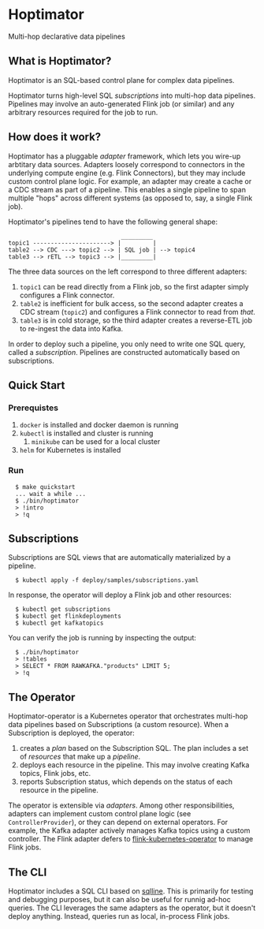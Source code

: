 # Hoptimator

Multi-hop declarative data pipelines

## What is Hoptimator?

Hoptimator is an SQL-based control plane for complex data pipelines.

Hoptimator turns high-level SQL _subscriptions_ into multi-hop data pipelines. Pipelines may involve an auto-generated Flink job (or similar) and any arbitrary resources required for the job to run. 

## How does it work?

Hoptimator has a pluggable _adapter_ framework, which lets you wire-up arbtitary data sources. Adapters loosely correspond to connectors in the underlying compute engine (e.g. Flink Connectors), but they may include custom control plane logic. For example, an adapter may create a cache or a CDC stream as part of a pipeline. This enables a single pipeline to span multiple "hops" across different systems (as opposed to, say, a single Flink job).

Hoptimator's pipelines tend to have the following general shape:

                                    _________
    topic1 ----------------------> |         |
    table2 --> CDC ---> topic2 --> | SQL job | --> topic4
    table3 --> rETL --> topic3 --> |_________|


The three data sources on the left correspond to three different adapters:

1. `topic1` can be read directly from a Flink job, so the first adapter simply configures a Flink connector.
2. `table2` is inefficient for bulk access, so the second adapter creates a CDC stream (`topic2`) and configures a Flink connector to read from _that_.
3. `table3` is in cold storage, so the third adapter creates a reverse-ETL job to re-ingest the data into Kafka.

In order to deploy such a pipeline, you only need to write one SQL query, called a _subscription_. Pipelines are constructed automatically based on subscriptions.

## Quick Start

### Prerequistes

1. `docker` is installed and docker daemon is running
2. `kubectl` is installed and cluster is running
   1. `minikube` can be used for a local cluster
3. `helm` for Kubernetes is installed

### Run

```
  $ make quickstart
  ... wait a while ...
  $ ./bin/hoptimator
  > !intro
  > !q
```

## Subscriptions

Subscriptions are SQL views that are automatically materialized by a pipeline.

```
  $ kubectl apply -f deploy/samples/subscriptions.yaml
```

In response, the operator will deploy a Flink job and other resources:

```
  $ kubectl get subscriptions
  $ kubectl get flinkdeployments
  $ kubectl get kafkatopics
```

You can verify the job is running by inspecting the output:

```
  $ ./bin/hoptimator
  > !tables
  > SELECT * FROM RAWKAFKA."products" LIMIT 5;
  > !q
```

## The Operator

Hoptimator-operator is a Kubernetes operator that orchestrates multi-hop data pipelines based on Subscriptions (a custom resource). When a Subscription is deployed, the operator:

1. creates a _plan_ based on the Subscription SQL. The plan includes a set of _resources_ that make up a _pipeline_.
2. deploys each resource in the pipeline. This may involve creating Kafka topics, Flink jobs, etc.
3. reports Subscription status, which depends on the status of each resource in the pipeline.

The operator is extensible via _adapters_. Among other responsibilities, adapters can implement custom control plane logic (see `ControllerProvider`), or they can depend on external operators. For example, the Kafka adapter actively manages Kafka topics using a custom controller. The Flink adapter defers to [flink-kubernetes-operator](https://nightlies.apache.org/flink/flink-kubernetes-operator-docs-main/) to manage Flink jobs.

## The CLI

Hoptimator includes a SQL CLI based on [sqlline](https://github.com/julianhyde/sqlline). This is primarily for testing and debugging purposes, but it can also be useful for runnig ad-hoc queries. The CLI leverages the same adapters as the operator, but it doesn't deploy anything. Instead, queries run as local, in-process Flink jobs.
